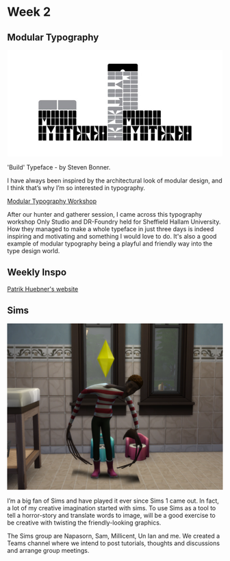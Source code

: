 # Week 2

## Modular Typography
![Modular](https://github.com/KristineGudmundsen/CodeWords/raw/master/SKO/Week_02/Steven%20Bonner_Build.jpg)

'Build' Typeface - by Steven Bonner.

I have always been inspired by the architectural look of modular design, and I think that’s why I’m so interested in typography. 

[Modular Typography Workshop](https://the-brandidentity.com/feed/matthew-tweddle-talks-us-onlys-modular-type-workshop-sheffield-hallam-university/)

After our hunter and gatherer session, I came across this typography workshop Only Studio and DR-Foundry held for Sheffield Hallam University. How they managed to make a whole typeface in just three days is indeed inspiring and motivating and something I would love to do. It's also a good example of modular typography being a playful and friendly way into the type design world. 

## Weekly Inspo
[Patrik Huebner's website](https://www.patrik-huebner.com)

## Sims

![Sims](https://github.com/KristineGudmundsen/CodeWords/raw/master/SKO/Week_02/ka3ybtcfyap41.png)

I’m a big fan of Sims and have played it ever since Sims 1 came out. In fact, a lot of my creative imagination started with sims. To use Sims as a tool to tell a horror-story and translate words to image, will be a good exercise to be creative with twisting the friendly-looking graphics. 

The Sims group are Napasorn, Sam, Millicent, Un Ian and me. We created a Teams channel where we intend to post tutorials, thoughts and discussions and arrange group meetings.
